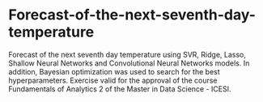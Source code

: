 # Forecast-of-the-next-seventh-day-temperature
Forecast of the next seventh day temperature using SVR, Ridge, Lasso, Shallow Neural Networks and Convolutional Neural Networks models. In addition, Bayesian optimization was used to search for the best hyperparameters. Exercise valid for the approval of the course Fundamentals of Analytics 2 of the Master in Data Science - ICESI.
